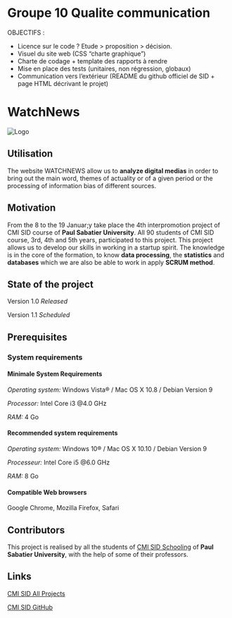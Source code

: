 # Groupe 10 Qualite communication

OBJECTIFS :  
- Licence sur le code ? Etude > proposition > décision.  
- Visuel du site web (CSS “charte graphique”)  
- Charte de codage + template des rapports à rendre  
- Mise en place des tests (unitaires, non régression, globaux)  
- Communication vers l’extérieur (README du github officiel de SID + page HTML décrivant le
projet)  



# WatchNews
![Logo](https://raw.githubusercontent.com/ProjetSID2018/Groupe10_Qualite_communication/master/Logos/bleu1.png)

## Utilisation
  The website WATCHNEWS allow us to **analyze digital medias** in order to bring out the main word, themes of actuality or of a given period or the processing of information bias of different sources.


## Motivation
  From the 8 to the 19 Januar;y take place the 4th interpromotion project of CMI SID course of **Paul Sabatier University**.
  All 90 students of CMI SID course, 3rd, 4th and 5th years, participated to this project.
  This project allows us to develop our skills in working in a startup spirit. 
  The knowledge is in the core of the formation, to know **data processing**, the **statistics** and **databases** which we are also be able to work in apply **SCRUM method**.

## State of the project
Version 1.0 _Released_

Version 1.1 _Scheduled_

## Prerequisites

### System requirements

#### Minimale System Requirements
_Operating system:_ Windows Vista® / Mac OS X 10.8 / Debian Version 9

_Processor:_ Intel Core i3  @4.0 GHz

_RAM:_ 4 Go

#### Recommended system requirements
_Operating system:_ Windows 10® / Mac OS X 10.10 / Debian Version 9

_Processeur:_ Intel Core i5  @6.0 GHz

_RAM:_ 8 Go

#### Compatible Web browsers
Google Chrome, Mozilla Firefox, Safari

## Contributors
This project is realised by all the students of [CMI SID Schooling](http://www.univ-tlse3.fr/masters/master-statistique-et-informatique-decisionnelle-709138.kjsp) of **Paul Sabatier University**, with the help of some of their professors.

## Links
[CMI SID All Projects](https://cmisid.github.io)

[CMI SID GitHub](https://github.com/cmisid)

